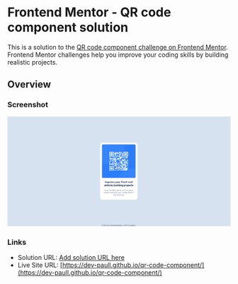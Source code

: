 # Frontend Mentor - QR code component solution

This is a solution to the [QR code component challenge on Frontend Mentor](https://www.frontendmentor.io/challenges/qr-code-component-iux_sIO_H). Frontend Mentor challenges help you improve your coding skills by building realistic projects. 
## Overview

### Screenshot

![Screenshot](./qrcode-component-screenshot.png)



### Links

- Solution URL: [Add solution URL here](https://your-solution-url.com)
- Live Site URL: [https://dev-paull.github.io/qr-code-component/](https://dev-paull.github.io/qr-code-component/)




